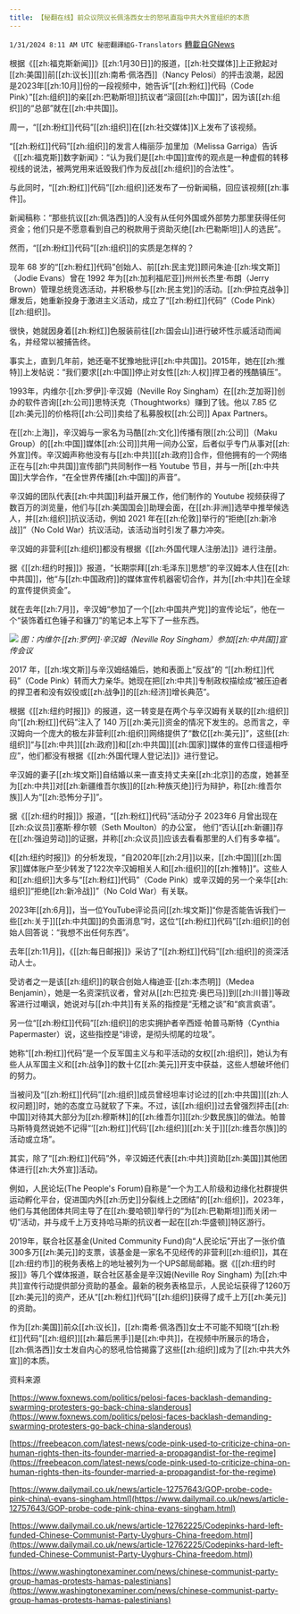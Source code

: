 ```yaml
---
title: 【秘翻在线】前众议院议长佩洛西女士的怒吼直指中共大外宣组织的本质
---
```

`1/31/2024 8:11 AM UTC 秘密翻譯組G-Translators` [轉載自GNews](https://gnews.org/articles/2268944)

根据《[[zh:福克斯新闻]]》[[zh:1月30日]]的报道，[[zh:社交媒体]]上正掀起对[[zh:美国]]前[[zh:议长]][[zh:南希·佩洛西]]（Nancy Pelosi）的抨击浪潮，起因是2023年[[zh:10月]]份的一段视频中，她告诉“[[zh:粉红]]代码（Code Pink）”[[zh:组织]]的亲[[zh:巴勒斯坦]]抗议者“滚回[[zh:中国]]”，因为该[[zh:组织]]的“总部”就在[[zh:中共国]]。

周一，“[[zh:粉红]]代码”[[zh:组织]]在[[zh:社交媒体]]X上发布了该视频。

“[[zh:粉红]]代码”[[zh:组织]]的发言人梅丽莎·加里加（Melissa Garriga）告诉《[[zh:福克斯]]数字新闻》：“认为我们是[[zh:中国]]宣传的观点是一种虚假的转移视线的说法，被两党用来诋毁我们作为反战[[zh:组织]]的合法性”。

与此同时，“[[zh:粉红]]代码”[[zh:组织]]还发布了一份新闻稿，回应该视频[[zh:事件]]。

新闻稿称：“那些抗议[[zh:佩洛西]]的人没有从任何外国或外部势力那里获得任何资金；他们只是不愿意看到自己的税款用于资助灭绝[[zh:巴勒斯坦]]人的选民”。

然而，“[[zh:粉红]]代码”[[zh:组织]]的实质是怎样的？

现年 68 岁的“[[zh:粉红]]代码”创始人、前[[zh:民主党]]顾问朱迪·[[zh:埃文斯]]（Jodie Evans）曾在 1992 年为[[zh:加利福尼亚]]州州长杰里·布朗（Jerry Brown）管理总统竞选活动，并积极参与[[zh:民主党]]的活动。[[zh:伊拉克战争]]爆发后，她重新投身于激进主义活动，成立了“[[zh:粉红]]代码”（Code Pink）[[zh:组织]]。

很快，她就因身着[[zh:粉红]]色服装前往[[zh:国会山]]进行破坏性示威活动而闻名，并经常以被捕告终。

事实上，直到几年前，她还毫不犹豫地批评[[zh:中共国]]。2015年，她在[[zh:推特]]上发帖说：“我们要求[[zh:中国]]停止对女性[[zh:人权]]捍卫者的残酷镇压”。

1993年，内维尔·[[zh:罗伊]]·辛汉姆（Neville Roy Singham）在[[zh:芝加哥]]创办的软件咨询[[zh:公司]]思特沃克（Thoughtworks）赚到了钱。他以 7.85 亿[[zh:美元]]的价格将[[zh:公司]]卖给了私募股权[[zh:公司]] Apax Partners。

在[[zh:上海]]，辛汉姆与一家名为马酷[[zh:文化]]传播有限[[zh:公司]]（Maku Group）的[[zh:中国]]媒体[[zh:公司]]共用一间办公室，后者似乎专门从事对[[zh:外宣]]传。辛汉姆声称他没有与[[zh:中共]][[zh:政府]]合作，但他拥有的一个网络正在与[[zh:中共国]]宣传部门共同制作一档 Youtube 节目，并与一所[[zh:中共国]]大学合作，“在全世界传播[[zh:中国]]的声音”。

辛汉姆的团队代表[[zh:中共国]]利益开展工作，他们制作的 Youtube 视频获得了数百万的浏览量，他们与[[zh:美国国会]]助理会面，在[[zh:非洲]]选举中推举候选人，并[[zh:组织]]抗议活动，例如 2021 年在[[zh:伦敦]]举行的“拒绝[[zh:新冷战]]”（No Cold War）抗议活动，该活动当时引发了暴力冲突。

辛汉姆的非营利[[zh:组织]]都没有根据《[[zh:外国代理人注册法]]》进行注册。

据《[[zh:纽约时报]]》报道，“长期崇拜[[zh:毛泽东]]思想”的辛汉姆本人住在[[zh:中共国]]，他“与[[zh:中国政府]]的媒体宣传机器密切合作，并为[[zh:中共]]在全球的宣传提供资金”。

就在去年[[zh:7月]]，辛汉姆“参加了一个[[zh:中国共产党]]的宣传论坛”，他在一个“装饰着红色锤子和镰刀”的笔记本上写下了一些东西。


![](ipfs://QmR2QrDJ5VTq9ijrpU5XqFZamBnshsvVL8ELC4qobHkfqH?.png)
*图：内维尔·[[zh:罗伊]]·辛汉姆（Neville Roy Singham）参加[[zh:中共国]]宣传会议*

2017 年，[[zh:埃文斯]]与辛汉姆结婚后，她和表面上“反战”的 “[[zh:粉红]]代码”（Code Pink）转而大力亲华。她现在把[[zh:中共]]专制政权描绘成“被压迫者的捍卫者和没有奴役或[[zh:战争]]的[[zh:经济]]增长典范”。

根据《[[zh:纽约时报]]》的报道，这一转变是在两个与辛汉姆有关联的[[zh:组织]]向“[[zh:粉红]]代码”注入了 140 万[[zh:美元]]资金的情况下发生的。总而言之，辛汉姆向一个庞大的极左非营利[[zh:组织]]网络提供了“数亿[[zh:美元]]”，这些[[zh:组织]]“与[[zh:中共]][[zh:政府]]和[[zh:中共国]][[zh:国家]]媒体的宣传口径遥相呼应”，他们都没有根据《[[zh:外国代理人登记法]]》进行登记。

辛汉姆的妻子[[zh:埃文斯]]自结婚以来一直支持丈夫亲[[zh:北京]]的态度，她甚至为[[zh:中共]]对[[zh:新疆维吾尔族]]的[[zh:种族灭绝]]行为辩护，称[[zh:维吾尔族]]人为“[[zh:恐怖分子]]”。

据《[[zh:纽约时报]]》报道，“[[zh:粉红]]代码”活动分子 2023年6 月曾出现在[[zh:众议员]]塞斯·穆尔顿（Seth Moulton）的办公室， 他们“否认[[zh:新疆]]存在[[zh:强迫劳动]]的证据，并称[[zh:众议员]]应该去看看那里的人们有多幸福”。

《[[zh:纽约时报]]》的分析发现，“自2020年[[zh:2月]]以来，[[zh:中国]][[zh:国家]]媒体账户至少转发了122次辛汉姆相关人和[[zh:组织]]的[[zh:推特]]”。这些人和[[zh:组织]]大多与“[[zh:粉红]]代码”（Code Pink）或辛汉姆的另一个亲华[[zh:组织]]“拒绝[[zh:新冷战]]”（No Cold War）有关联。

2023年[[zh:6月]]，当一位YouTube评论员问[[zh:埃文斯]]“你是否能告诉我们一些[[zh:关于]][[zh:中共国]]的负面消息”时，这位“[[zh:粉红]]代码”[[zh:组织]]的创始人回答说：“我想不出任何东西”。

去年[[zh:11月]]，《[[zh:每日邮报]]》采访了“[[zh:粉红]]代码”[[zh:组织]]的资深活动人士。

受访者之一是该[[zh:组织]]的联合创始人梅迪亚·[[zh:本杰明]]（Medea Benjamin），她是一名资深抗议者，曾对从[[zh:巴拉克·奥巴马]]到[[zh:川普]]等政客进行过嘲讽，她说对与[[zh:中共]]有关系的指控是“无稽之谈”和“疯言疯语”。

另一位“[[zh:粉红]]代码”[[zh:组织]]的忠实拥护者辛西娅·帕普马斯特（Cynthia Papermaster）说，这些指控是“诽谤，是彻头彻尾的垃圾”。

她称“[[zh:粉红]]代码”是一个反军国主义与和平活动的女权[[zh:组织]]，她认为有些人从军国主义和[[zh:战争]]的数十亿[[zh:美元]]开支中获益，这些人想破坏他们的努力。

当被问及“[[zh:粉红]]代码”[[zh:组织]]成员曾经坦率讨论过的[[zh:中共国]][[zh:人权问题]]时，她的态度立马就软了下来。不过，该[[zh:组织]]过去曾强烈抨击[[zh:中国]]对待其大部分为[[zh:穆斯林]]的[[zh:维吾尔]][[zh:少数民族]]的做法。帕普马斯特竟然说她不记得“‘[[zh:粉红]]代码’[[zh:组织]][[zh:关于]][[zh:维吾尔族]]的活动或立场”。

其实，除了“[[zh:粉红]]代码”外，辛汉姆还代表[[zh:中共]]资助[[zh:美国]]其他团体进行[[zh:大外宣]]活动。

例如，人民论坛(The People's Forum)自称是“一个为工人阶级和边缘化社群提供运动孵化平台，促进国内外[[zh:历史]]分裂线上之团结”的[[zh:组织]]，2023年，他们与其他团体共同主导了在[[zh:曼哈顿]]举行的“为[[zh:巴勒斯坦]]而关闭一切”活动，并与成千上万支持哈马斯的抗议者一起在[[zh:华盛顿]]特区游行。

2019年，联合社区基金(United Community Fund)向“人民论坛”开出了一张价值300多万[[zh:美元]]的支票，该基金是一家名不见经传的非营利[[zh:组织]]，其在[[zh:纽约市]]的税务表格上的地址被列为一个UPS邮局邮箱。据《[[zh:纽约时报]]》等几个媒体报道，联合社区基金是辛汉姆(Neville Roy Singham) 为[[zh:中共]]宣传行动提供部分资助的基金。最新的税务表格显示，人民论坛获得了1260万[[zh:美元]]的资产，还从“[[zh:粉红]]代码”[[zh:组织]]获得了成千上万[[zh:美元]]的资助。

作为[[zh:美国]]前众[[zh:议长]]，[[zh:南希·佩洛西]]女士不可能不知晓“[[zh:粉红]]代码”[[zh:组织]][[zh:幕后黑手]]是[[zh:中共]]，在视频中所展示的场合，[[zh:佩洛西]]女士发自内心的怒吼恰恰揭露了这些[[zh:组织]]成为了[[zh:中共大外宣]]的本质。

资料来源

[https://www.foxnews.com/politics/pelosi-faces-backlash-demanding-swarming-protesters-go-back-china-slanderous](https://www.foxnews.com/politics/pelosi-faces-backlash-demanding-swarming-protesters-go-back-china-slanderous)

[https://freebeacon.com/latest-news/code-pink-used-to-criticize-china-on-human-rights-then-its-founder-married-a-propagandist-for-the-regime](https://freebeacon.com/latest-news/code-pink-used-to-criticize-china-on-human-rights-then-its-founder-married-a-propagandist-for-the-regime)

[https://www.dailymail.co.uk/news/article-12757643/GOP-probe-code-pink-china\-evans-singham.html](https://www.dailymail.co.uk/news/article-12757643/GOP-probe-code-pink-china-evans-singham.html)

[https://www.dailymail.co.uk/news/article-12762225/Codepinks-hard-left-funded-Chinese-Communist-Party-Uyghurs-China-freedom.html](https://www.dailymail.co.uk/news/article-12762225/Codepinks-hard-left-funded-Chinese-Communist-Party-Uyghurs-China-freedom.html)

[https://www.washingtonexaminer.com/news/chinese-communist-party-group-hamas-protests-hamas-palestinians](https://www.washingtonexaminer.com/news/chinese-communist-party-group-hamas-protests-hamas-palestinians)
